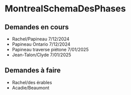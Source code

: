 # MontrealSchemaDesPhases
## Demandes en cours
- Rachel/Papineau            7/12/2024
- Papineau Ontario           7/12/2024
- Papineau traverse piétone  7/01/2025
- Jean-Talon/Clyde           7/01/2025

## Demandes à faire
- Rachel/des érables
- Acadie/Beaumont